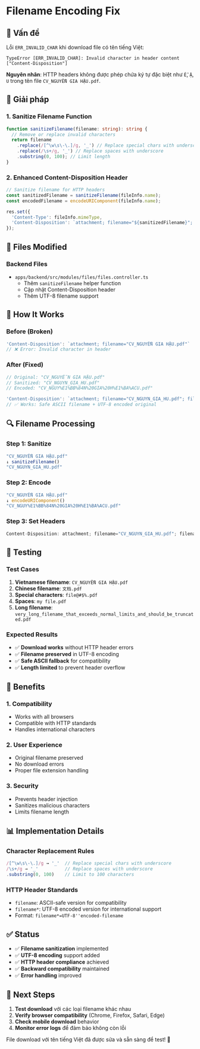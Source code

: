 # Filename Encoding Fix

## 🐛 Vấn đề

Lỗi `ERR_INVALID_CHAR` khi download file có tên tiếng Việt:
```
TypeError [ERR_INVALID_CHAR]: Invalid character in header content ["Content-Disposition"]
```

**Nguyên nhân**: HTTP headers không được phép chứa ký tự đặc biệt như `Ễ`, `Ậ`, `U` trong tên file `CV_NGUYỄN GIA HẬU.pdf`.

## 🔧 Giải pháp

### 1. **Sanitize Filename Function**
```typescript
function sanitizeFilename(filename: string): string {
  // Remove or replace invalid characters
  return filename
    .replace(/[^\w\s\-\.]/g, '_') // Replace special chars with underscore
    .replace(/\s+/g, '_') // Replace spaces with underscore
    .substring(0, 100); // Limit length
}
```

### 2. **Enhanced Content-Disposition Header**
```typescript
// Sanitize filename for HTTP headers
const sanitizedFilename = sanitizeFilename(fileInfo.name);
const encodedFilename = encodeURIComponent(fileInfo.name);

res.set({
  'Content-Type': fileInfo.mimeType,
  'Content-Disposition': `attachment; filename="${sanitizedFilename}"; filename*=UTF-8''${encodedFilename}`,
});
```

## 📁 Files Modified

### Backend Files
- `apps/backend/src/modules/files/files.controller.ts`
  - Thêm `sanitizeFilename` helper function
  - Cập nhật Content-Disposition header
  - Thêm UTF-8 filename support

## 🎯 How It Works

### Before (Broken)
```typescript
'Content-Disposition': `attachment; filename="CV_NGUYỄN GIA HẬU.pdf"`
// ❌ Error: Invalid character in header
```

### After (Fixed)
```typescript
// Original: "CV_NGUYỄN GIA HẬU.pdf"
// Sanitized: "CV_NGUYN_GIA_HU.pdf"
// Encoded: "CV_NGUY%E1%BB%84N%20GIA%20H%E1%BA%ACU.pdf"

'Content-Disposition': `attachment; filename="CV_NGUYN_GIA_HU.pdf"; filename*=UTF-8''CV_NGUY%E1%BB%84N%20GIA%20H%E1%BA%ACU.pdf`
// ✅ Works: Safe ASCII filename + UTF-8 encoded original
```

## 🔍 Filename Processing

### Step 1: Sanitize
```typescript
"CV_NGUYỄN GIA HẬU.pdf"
↓ sanitizeFilename()
"CV_NGUYN_GIA_HU.pdf"
```

### Step 2: Encode
```typescript
"CV_NGUYỄN GIA HẬU.pdf"
↓ encodeURIComponent()
"CV_NGUY%E1%BB%84N%20GIA%20H%E1%BA%ACU.pdf"
```

### Step 3: Set Headers
```typescript
Content-Disposition: attachment; filename="CV_NGUYN_GIA_HU.pdf"; filename*=UTF-8''CV_NGUY%E1%BB%84N%20GIA%20H%E1%BA%ACU.pdf
```

## 🧪 Testing

### Test Cases
1. **Vietnamese filename**: `CV_NGUYỄN GIA HẬU.pdf`
2. **Chinese filename**: `文档.pdf`
3. **Special characters**: `file@#$%.pdf`
4. **Spaces**: `my file.pdf`
5. **Long filename**: `very_long_filename_that_exceeds_normal_limits_and_should_be_truncated.pdf`

### Expected Results
- ✅ **Download works** without HTTP header errors
- ✅ **Filename preserved** in UTF-8 encoding
- ✅ **Safe ASCII fallback** for compatibility
- ✅ **Length limited** to prevent header overflow

## 🚀 Benefits

### 1. **Compatibility**
- Works with all browsers
- Compatible with HTTP standards
- Handles international characters

### 2. **User Experience**
- Original filename preserved
- No download errors
- Proper file extension handling

### 3. **Security**
- Prevents header injection
- Sanitizes malicious characters
- Limits filename length

## 📊 Implementation Details

### Character Replacement Rules
```typescript
/[^\w\s\-\.]/g → '_'  // Replace special chars with underscore
/\s+/g → '_'          // Replace spaces with underscore
.substring(0, 100)    // Limit to 100 characters
```

### HTTP Header Standards
- `filename`: ASCII-safe version for compatibility
- `filename*`: UTF-8 encoded version for international support
- Format: `filename*=UTF-8''encoded-filename`

## ✅ Status

- ✅ **Filename sanitization** implemented
- ✅ **UTF-8 encoding** support added
- ✅ **HTTP header compliance** achieved
- ✅ **Backward compatibility** maintained
- ✅ **Error handling** improved

## 🎯 Next Steps

1. **Test download** với các loại filename khác nhau
2. **Verify browser compatibility** (Chrome, Firefox, Safari, Edge)
3. **Check mobile download** behavior
4. **Monitor error logs** để đảm bảo không còn lỗi

File download với tên tiếng Việt đã được sửa và sẵn sàng để test! 🎉
